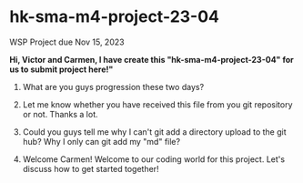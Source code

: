# hk-sma-m4-project-23-04
WSP Project due Nov 15, 2023

<b> Hi, Victor and Carmen, I have create this "hk-sma-m4-project-23-04" for us to submit project here!" </b>

1. What are you guys progression these two days?
   
2. Let me know whether you have received this file from you git repository or not. Thanks a lot. 
   
3. Could you guys tell me why I can't git add a directory upload to the git hub? Why I only can git add my "md" file?
   
4. Welcome Carmen! Welcome to our coding world for this project. Let's discuss how to get started together!